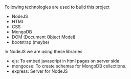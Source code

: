 Following technologies are used to build this project
-   NodeJS
-   HTML
-   CSS
-   MongoDB
-   DOM (Document Object Model)
-   bootstrap (maybe)

In NodeJS we are using these libraries
-   ejs: To embed javascript in html pages on server side
-   mongoose: To create schemas for MongoDB collections.
-   express: Server for NodeJS
